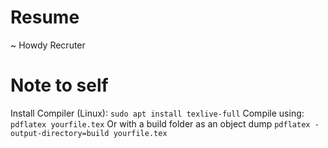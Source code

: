 # Resume

~ Howdy Recruter


# Note to self
Install Compiler (Linux): `sudo apt install texlive-full`
Compile using: `pdflatex yourfile.tex` Or with a build folder as an object dump `pdflatex -output-directory=build yourfile.tex`